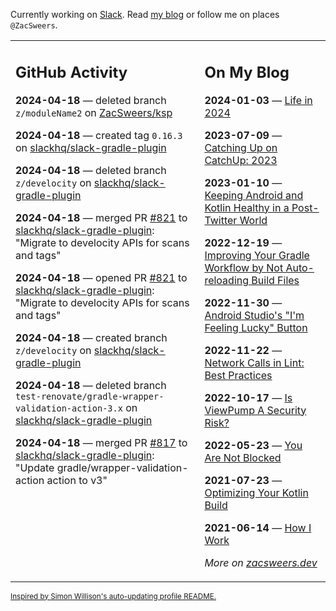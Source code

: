 Currently working on [Slack](https://slack.com/). Read [my blog](https://zacsweers.dev/) or follow me on places `@ZacSweers`.

<table><tr><td valign="top" width="60%">

## GitHub Activity
<!-- githubActivity starts -->
**2024-04-18** — deleted branch `z/moduleName2` on [ZacSweers/ksp](https://github.com/ZacSweers/ksp)

**2024-04-18** — created tag `0.16.3` on [slackhq/slack-gradle-plugin](https://github.com/slackhq/slack-gradle-plugin)

**2024-04-18** — deleted branch `z/develocity` on [slackhq/slack-gradle-plugin](https://github.com/slackhq/slack-gradle-plugin)

**2024-04-18** — merged PR [#821](https://github.com/slackhq/slack-gradle-plugin/pull/821) to [slackhq/slack-gradle-plugin](https://github.com/slackhq/slack-gradle-plugin): "Migrate to develocity APIs for scans and tags"

**2024-04-18** — opened PR [#821](https://github.com/slackhq/slack-gradle-plugin/pull/821) to [slackhq/slack-gradle-plugin](https://github.com/slackhq/slack-gradle-plugin): "Migrate to develocity APIs for scans and tags"

**2024-04-18** — created branch `z/develocity` on [slackhq/slack-gradle-plugin](https://github.com/slackhq/slack-gradle-plugin)

**2024-04-18** — deleted branch `test-renovate/gradle-wrapper-validation-action-3.x` on [slackhq/slack-gradle-plugin](https://github.com/slackhq/slack-gradle-plugin)

**2024-04-18** — merged PR [#817](https://github.com/slackhq/slack-gradle-plugin/pull/817) to [slackhq/slack-gradle-plugin](https://github.com/slackhq/slack-gradle-plugin): "Update gradle/wrapper-validation-action action to v3"
<!-- githubActivity ends -->
</td><td valign="top" width="40%">

## On My Blog
<!-- blog starts -->
**2024-01-03** — [Life in 2024](https://www.zacsweers.dev/life-in-2024/)

**2023-07-09** — [Catching Up on CatchUp: 2023](https://www.zacsweers.dev/catching-up-on-catchup-2023/)

**2023-01-10** — [Keeping Android and Kotlin Healthy in a Post-Twitter World](https://www.zacsweers.dev/keeping-android-healthy/)

**2022-12-19** — [Improving Your Gradle Workflow by Not Auto-reloading Build Files](https://www.zacsweers.dev/improving-your-workflow-by-not-auto-reloading-build-files/)

**2022-11-30** — [Android Studio's "I'm Feeling Lucky" Button](https://www.zacsweers.dev/android-studios-im-feeling-lucky-button/)

**2022-11-22** — [Network Calls in Lint: Best Practices](https://www.zacsweers.dev/network-calls-in-lint-best-practices/)

**2022-10-17** — [Is ViewPump A Security Risk?](https://www.zacsweers.dev/is-viewpump-a-security-risk/)

**2022-05-23** — [You Are Not Blocked](https://www.zacsweers.dev/you-are-not-blocked/)

**2021-07-23** — [Optimizing Your Kotlin Build](https://www.zacsweers.dev/optimizing-your-kotlin-build/)

**2021-06-14** — [How I Work](https://www.zacsweers.dev/how-i-work/)
<!-- blog ends -->
_More on [zacsweers.dev](https://zacsweers.dev/)_
</td></tr></table>

<sub><a href="https://simonwillison.net/2020/Jul/10/self-updating-profile-readme/">Inspired by Simon Willison's auto-updating profile README.</a></sub>